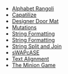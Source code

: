+ [Alphabet Rangoli]()
+ [Capatilize]()
+ [Designer Door Mat]()
+ [Mutations]()
+ [String Formatting]()
+ [String Formatting]()
+ [String Split and Join]()
+ [sWAPcASE]()
+ [Text Alignment]()
+ [The Minion Game]()

